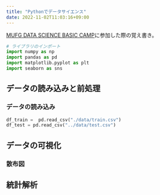 ```yaml
---
title: "Pythonでデータサイエンス"
date: 2022-11-02T11:03:16+09:00
---
```


[MUFG DATA SCIENCE BASIC CAMP](https://mypage.1170.i-web.jpn.com/mutb2024/op/event/internship/datascience.html)に参加した際の覚え書き。

```Python
# ライブラリのインポート
import numpy as np
import pandas as pd
import matplotlib.pyplot as plt
import seaborn as sns
```

## データの読み込みと前処理
### データの読み込み
```Python
df_train =  pd.read_csv("./data/train.csv")
df_test = pd.read_csv("../data/test.csv")
```

## データの可視化
### 散布図

## 統計解析
